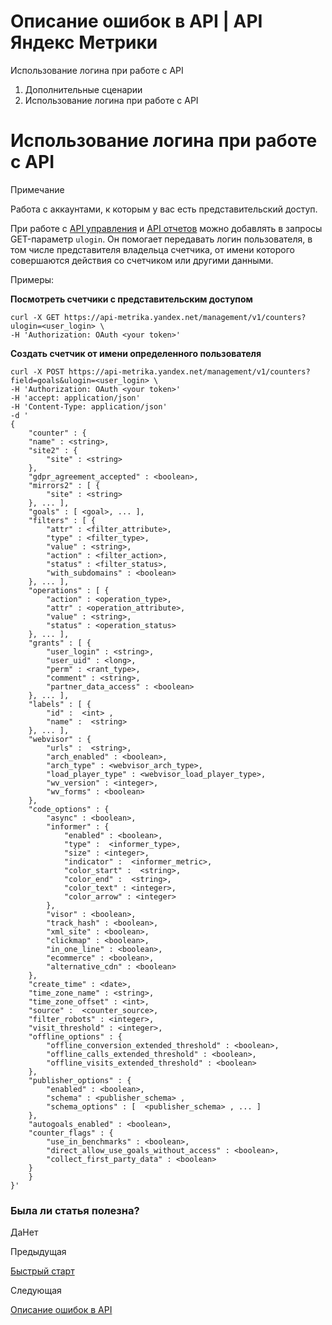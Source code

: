 # Описание ошибок в API | API Яндекс Метрики

Использование логина при работе с API

  1. Дополнительные сценарии
  2. Использование логина при работе с API

# Использование логина при работе с API

Примечание

Работа с аккаунтами, к которым у вас есть представительский доступ.

При работе с [API управления](../management/index.md) и [API отчетов](../stat/index.md) можно добавлять в запросы GET-параметр `ulogin`. Он помогает передавать логин пользователя, в том числе представителя владельца счетчика, от имени которого совершаются действия со счетчиком или другими данными.

Примеры:

**Посмотреть счетчики с представительским доступом**
    
    
    curl -X GET https://api-metrika.yandex.net/management/v1/counters?ulogin=<user_login> \
    -H 'Authorization: OAuth <your token>' 
    

**Создать счетчик от имени определенного пользователя**
    
    
    curl -X POST https://api-metrika.yandex.net/management/v1/counters?field=goals&ulogin=<user_login> \
    -H 'Authorization: OAuth <your token>' 
    -H 'accept: application/json'
    -H 'Content-Type: application/json'
    -d '
    {
        "counter" : {
        "name" : <string>,
        "site2" : {
            "site" : <string>
        },
        "gdpr_agreement_accepted" : <boolean>,
        "mirrors2" : [ {
            "site" : <string>
        }, ... ],
        "goals" : [ <goal>, ... ],
        "filters" : [ {
            "attr" : <filter_attribute>,
            "type" : <filter_type>,
            "value" : <string>,
            "action" : <filter_action>,
            "status" : <filter_status>,
            "with_subdomains" : <boolean>
        }, ... ],
        "operations" : [ {
            "action" : <operation_type>,
            "attr" : <operation_attribute>,
            "value" : <string>,
            "status" : <operation_status> 
        }, ... ],
        "grants" : [ {
            "user_login" : <string>,
            "user_uid" : <long>,
            "perm" : <rant_type>,
            "comment" : <string>,
            "partner_data_access" : <boolean>
        }, ... ],
        "labels" : [ {
            "id" :  <int> ,
            "name" :  <string>
        }, ... ],
        "webvisor" : {
            "urls" :  <string>,
            "arch_enabled" : <boolean>,
            "arch_type" : <webvisor_arch_type>,
            "load_player_type" : <webvisor_load_player_type>,
            "wv_version" : <integer>,
            "wv_forms" : <boolean>
        },
        "code_options" : {
            "async" : <boolean>,
            "informer" : {
                "enabled" : <boolean>,
                "type" :  <informer_type>,
                "size" : <integer>,
                "indicator" :  <informer_metric>,
                "color_start" :  <string>,
                "color_end" :  <string>,
                "color_text" : <integer>,
                "color_arrow" : <integer>
            },
            "visor" : <boolean>,
            "track_hash" : <boolean>,
            "xml_site" : <boolean>,
            "clickmap" : <boolean>,
            "in_one_line" : <boolean>,
            "ecommerce" : <boolean>,
            "alternative_cdn" : <boolean>
        },
        "create_time" : <date>,
        "time_zone_name" : <string>,
        "time_zone_offset" : <int>,
        "source" :  <counter_source>,
        "filter_robots" : <integer>,
        "visit_threshold" : <integer>,
        "offline_options" : {
            "offline_conversion_extended_threshold" : <boolean>,
            "offline_calls_extended_threshold" : <boolean>,
            "offline_visits_extended_threshold" : <boolean>
        },
        "publisher_options" : {
            "enabled" : <boolean>,
            "schema" : <publisher_schema> ,
            "schema_options" : [  <publisher_schema> , ... ]
        },
        "autogoals_enabled" : <boolean>,
        "counter_flags" : {
            "use_in_benchmarks" : <boolean>,
            "direct_allow_use_goals_without_access" : <boolean>,
            "collect_first_party_data" : <boolean>
        }
        }
    }'         
    

### Была ли статья полезна?

ДаНет

Предыдущая

[Быстрый старт](../intro/quick-start.md)

Следующая

[Описание ошибок в API](../intro/errors.md)